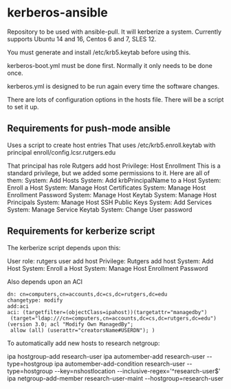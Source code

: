 # kerberos-ansible
Repository to be used with ansible-pull. It will kerberize a system. Currently supports Ubuntu 14 and 16, Centos 6 and 7, SLES 12.

You must generate and install /etc/krb5.keytab before using this.

kerberos-boot.yml must be done first. Normally it only needs to be done once.

kerberos.yml is designed to be run again every time the software changes.

There are lots of configuration options in the hosts file. There will be a script to set it up.

## Requirements for push-mode ansible
Uses a script to create host entries
That uses /etc/krb5.enroll.keytab 
with principal enroll/config.lcsr.rutgers.edu

That principal has role Rutgers add host
Privilege: Host Enrollment
This is a standard privilege, but we added some permissions to it. Here are all of them:
System: Add Hosts
System: Add krbPrincipalName to a Host
System: Enroll a Host
System: Manage Host Certificates
System: Manage Host Enrollment Password
System: Manage Host Keytab
System: Manage Host Principals
System: Manage Host SSH Public Keys
System: Add Services
System: Manage Service Keytab
System: Change User password

## Requirements for kerberize script
The kerberize script depends upon this:

User role: rutgers user add host
Privilege: Rutgers add host
System: Add Host
System: Enroll a Host
System: Manage Host Enrollment Password

Also depends upon an ACI
```
dn: cn=computers,cn=accounts,dc=cs,dc=rutgers,dc=edu
changetype: modify
add:aci
aci: (targetfilter=(objectClass=ipahost))(targetattr="managedby")
 (target="ldap:///cn=computers,cn=accounts,dc=cs,dc=rutgers,dc=edu") (version 3.0; acl "Modify Own ManagedBy";
 allow (all) (userattr="creatorsName#USERDN"); )
```

To automatically add new hosts to research netgroup:

ipa hostgroup-add research-user
ipa automember-add research-user --type=hostgroup 
ipa automember-add-condition research-user --type=hostgroup --key=nshostlocation --inclusive-regex='^research-user$'
ipa netgroup-add-member research-user-maint --hostgroup=research-user
